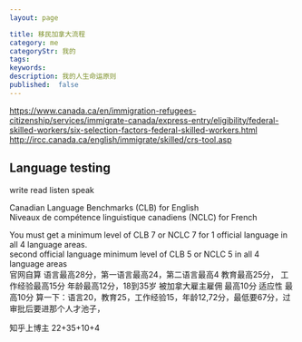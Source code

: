 ```yaml
---
layout: page

title: 移民加拿大流程
category: me
categoryStr: 我的
tags:
keywords:
description: 我的人生命运原则
published:  false
---
```


https://www.canada.ca/en/immigration-refugees-citizenship/services/immigrate-canada/express-entry/eligibility/federal-skilled-workers/six-selection-factors-federal-skilled-workers.html
http://ircc.canada.ca/english/immigrate/skilled/crs-tool.asp


## Language testing
write
read
listen
speak

Canadian Language Benchmarks (CLB) for English  
Niveaux de compétence linguistique canadiens (NCLC) for French  

You must get a minimum level of CLB 7 or NCLC 7 for 1 official language in all 4 language areas.  
second official language minimum level of CLB 5 or NCLC 5 in all 4 language areas  
官网自算
语言最高28分，第一语言最高24，第二语言最高4
教育最高25分，
工作经验最高15分
年龄最高12分，18到35岁
被加拿大雇主雇佣  最高10分
适应性 最高10分
算一下：语言20，教育25，工作经验15，年龄12,72分，最低要67分，过审批后要进那个人才池子，


知乎上博主
22+35+10+4